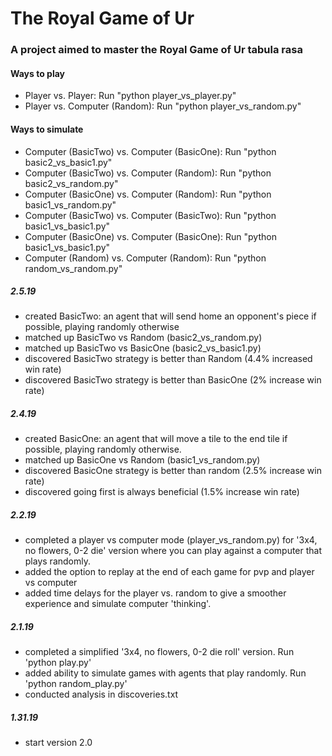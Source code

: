 # The Royal Game of Ur

### A project aimed to master the Royal Game of Ur tabula rasa

#### Ways to play 
- Player vs. Player: Run "python player_vs_player.py"
- Player vs. Computer (Random): Run "python player_vs_random.py"

#### Ways to simulate
- Computer (BasicTwo) vs. Computer (BasicOne): Run "python basic2_vs_basic1.py"
- Computer (BasicTwo) vs. Computer (Random): Run "python basic2_vs_random.py"
- Computer (BasicOne) vs. Computer (Random): Run "python basic1_vs_random.py"
- Computer (BasicTwo) vs. Computer (BasicTwo): Run "python basic1_vs_basic1.py"
- Computer (BasicOne) vs. Computer (BasicOne): Run "python basic1_vs_basic1.py"
- Computer (Random) vs. Computer (Random): Run "python random_vs_random.py"

##### 2.5.19
- created BasicTwo: an agent that will send home an opponent's piece if possible, playing randomly otherwise 
- matched up BasicTwo vs Random (basic2_vs_random.py)
- matched up BasicTwo vs BasicOne (basic2_vs_basic1.py)
- discovered BasicTwo strategy is better than Random (4.4% increased win rate)
- discovered BasicTwo strategy is better than BasicOne (2% increase win rate)

##### 2.4.19 
- created BasicOne: an agent that will move a tile to the end tile if possible, playing randomly otherwise. 
- matched up BasicOne vs Random (basic1_vs_random.py)
- discovered BasicOne strategy is better than random (2.5% increase win rate)
- discovered going first is always beneficial (1.5% increase win rate)

##### 2.2.19
- completed a player vs computer mode (player_vs_random.py) for '3x4, no flowers, 0-2 die' version where you can play against a computer that plays randomly. 
- added the option to replay at the end of each game for pvp and player vs computer
- added time delays for the player vs. random to give a smoother experience and simulate computer 'thinking'.

##### 2.1.19
- completed a simplified '3x4, no flowers, 0-2 die roll' version. Run 'python play.py'
- added ability to simulate games with agents that play randomly. Run 'python random_play.py' 
- conducted analysis in discoveries.txt

##### 1.31.19
- start version 2.0
